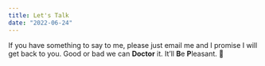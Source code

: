 ```yaml
---
title: Let's Talk
date: "2022-06-24"
---
```


If you have something to say to me, please just email me and I promise I will get back to you. Good or bad we can **Doctor** it. It’ll **B**e **P**leasant. 🤝
